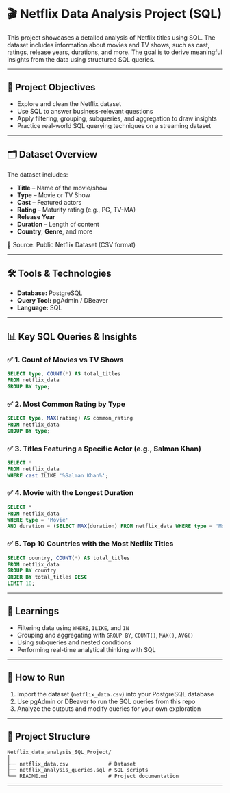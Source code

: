 # 🎬 Netflix Data Analysis Project (SQL)

This project showcases a detailed analysis of Netflix titles using SQL. The dataset includes information about movies and TV shows, such as cast, ratings, release years, durations, and more. The goal is to derive meaningful insights from the data using structured SQL queries.

---

## 📌 Project Objectives

- Explore and clean the Netflix dataset
- Use SQL to answer business-relevant questions
- Apply filtering, grouping, subqueries, and aggregation to draw insights
- Practice real-world SQL querying techniques on a streaming dataset

---

## 🗂️ Dataset Overview

The dataset includes:
- **Title** – Name of the movie/show
- **Type** – Movie or TV Show
- **Cast** – Featured actors
- **Rating** – Maturity rating (e.g., PG, TV-MA)
- **Release Year**
- **Duration** – Length of content
- **Country**, **Genre**, and more

📁 Source: Public Netflix Dataset (CSV format)

---

## 🛠️ Tools & Technologies

- **Database:** PostgreSQL
- **Query Tool:** pgAdmin / DBeaver
- **Language:** SQL

---

## 📊 Key SQL Queries & Insights

### ✅ 1. Count of Movies vs TV Shows
```sql
SELECT type, COUNT(*) AS total_titles
FROM netflix_data
GROUP BY type;
````

### ✅ 2. Most Common Rating by Type

```sql
SELECT type, MAX(rating) AS common_rating
FROM netflix_data
GROUP BY type;
```

### ✅ 3. Titles Featuring a Specific Actor (e.g., Salman Khan)

```sql
SELECT *
FROM netflix_data
WHERE cast ILIKE '%Salman Khan%';
```

### ✅ 4. Movie with the Longest Duration

```sql
SELECT *
FROM netflix_data
WHERE type = 'Movie'
AND duration = (SELECT MAX(duration) FROM netflix_data WHERE type = 'Movie');
```

### ✅ 5. Top 10 Countries with the Most Netflix Titles

```sql
SELECT country, COUNT(*) AS total_titles
FROM netflix_data
GROUP BY country
ORDER BY total_titles DESC
LIMIT 10;
```

---

## 📌 Learnings

* Filtering data using `WHERE`, `ILIKE`, and `IN`
* Grouping and aggregating with `GROUP BY`, `COUNT()`, `MAX()`, `AVG()`
* Using subqueries and nested conditions
* Performing real-time analytical thinking with SQL

---

## 📎 How to Run

1. Import the dataset (`netflix_data.csv`) into your PostgreSQL database
2. Use pgAdmin or DBeaver to run the SQL queries from this repo
3. Analyze the outputs and modify queries for your own exploration

---

## 📁 Project Structure

```
Netflix_data_analysis_SQL_Project/
│
├── netflix_data.csv             # Dataset
├── netflix_analysis_queries.sql # SQL scripts
└── README.md                    # Project documentation
```

---


